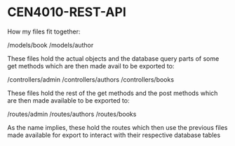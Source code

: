 # CEN4010-REST-API
How my files fit together:

/models/book
/models/author

These files hold the actual objects and the database query parts of some get methods 
which are then made avail to be exported to:

/controllers/admin
/controllers/authors
/controllers/books

These files hold the rest of the get methods and the post methods which are then made available 
to be exported to:

/routes/admin
/routes/authors
/routes/books

As the name implies, these hold the routes which then use the previous files made available
for export to interact with their respective database tables
